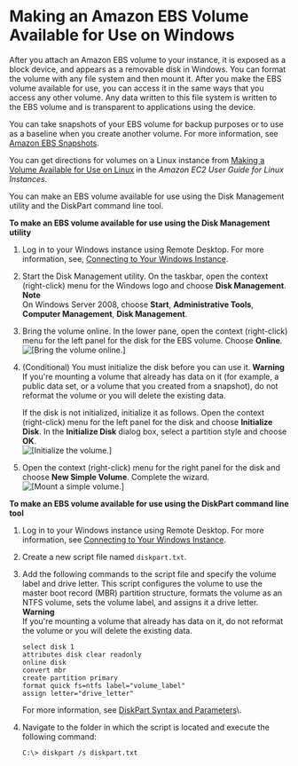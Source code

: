 # Making an Amazon EBS Volume Available for Use on Windows<a name="ebs-using-volumes"></a>

After you attach an Amazon EBS volume to your instance, it is exposed as a block device, and appears as a removable disk in Windows\. You can format the volume with any file system and then mount it\. After you make the EBS volume available for use, you can access it in the same ways that you access any other volume\. Any data written to this file system is written to the EBS volume and is transparent to applications using the device\.

You can take snapshots of your EBS volume for backup purposes or to use as a baseline when you create another volume\. For more information, see [Amazon EBS Snapshots](EBSSnapshots.md)\.

You can get directions for volumes on a Linux instance from [Making a Volume Available for Use on Linux](https://docs.aws.amazon.com/AWSEC2/latest/UserGuide/ebs-using-volumes.html) in the *Amazon EC2 User Guide for Linux Instances*\.

You can make an EBS volume available for use using the Disk Management utility and the DiskPart command line tool\.

**To make an EBS volume available for use using the Disk Management utility**

1. Log in to your Windows instance using Remote Desktop\. For more information, see, [Connecting to Your Windows Instance](connecting_to_windows_instance.md)\.

1. Start the Disk Management utility\. On the taskbar, open the context \(right\-click\) menu for the Windows logo and choose **Disk Management**\.
**Note**  
On Windows Server 2008, choose **Start**, **Administrative Tools**, **Computer Management**, **Disk Management**\.

1. Bring the volume online\. In the lower pane, open the context \(right\-click\) menu for the left panel for the disk for the EBS volume\. Choose **Online**\.  
![\[Bring the volume online.\]](http://docs.aws.amazon.com/AWSEC2/latest/WindowsGuide/images/windows-2016-volume-online.png)

1. \(Conditional\) You must initialize the disk before you can use it\.
**Warning**  
If you're mounting a volume that already has data on it \(for example, a public data set, or a volume that you created from a snapshot\), do not reformat the volume or you will delete the existing data\.

   If the disk is not initialized, initialize it as follows\. Open the context \(right\-click\) menu for the left panel for the disk and choose **Initialize Disk**\. In the **Initialize Disk** dialog box, select a partition style and choose **OK**\.  
![\[Initialize the volume.\]](http://docs.aws.amazon.com/AWSEC2/latest/WindowsGuide/images/windows-2016-volume-initialize.png)

1. Open the context \(right\-click\) menu for the right panel for the disk and choose **New Simple Volume**\. Complete the wizard\.  
![\[Mount a simple volume.\]](http://docs.aws.amazon.com/AWSEC2/latest/WindowsGuide/images/windows-2016-new-simple-volume.png)

**To make an EBS volume available for use using the DiskPart command line tool**

1. Log in to your Windows instance using Remote Desktop\. For more information, see [Connecting to Your Windows Instance](connecting_to_windows_instance.md)\.

1. Create a new script file named `diskpart.txt`\.

1. Add the following commands to the script file and specify the volume label and drive letter\. This script configures the volume to use the master boot record \(MBR\) partition structure, formats the volume as an NTFS volume, sets the volume label, and assigns it a drive letter\.
**Warning**  
If you're mounting a volume that already has data on it, do not reformat the volume or you will delete the existing data\.

   ```
   select disk 1 
   attributes disk clear readonly 
   online disk 
   convert mbr 
   create partition primary 
   format quick fs=ntfs label="volume_label" 
   assign letter="drive_letter"
   ```

   For more information, see [DiskPart Syntax and Parameters](https://docs.microsoft.com/en-us/previous-versions/windows/it-pro/windows-vista/cc766465(v=ws.10)#diskpart-syntax-and-parameters)\.

1. Navigate to the folder in which the script is located and execute the following command:

   ```
   C:\> diskpart /s diskpart.txt
   ```
